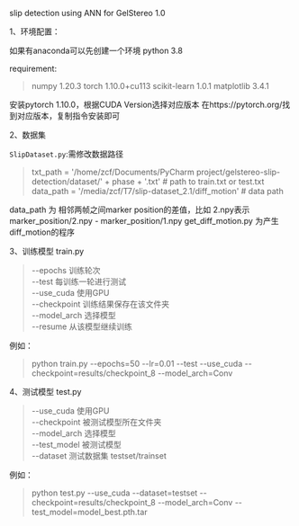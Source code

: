 slip detection using ANN for GelStereo 1.0

1、环境配置：

如果有anaconda可以先创建一个环境 python 3.8

requirement:
>numpy                         1.20.3
>torch                         1.10.0+cu113
>scikit-learn                  1.0.1
>matplotlib                    3.4.1

安装pytorch 1.10.0，根据CUDA Version选择对应版本
在https://pytorch.org/找到对应版本，复制指令安装即可

2、数据集

`SlipDataset.py`:需修改数据路径

>txt_path = '/home/zcf/Documents/PyCharm project/gelstereo-slip-detection/dataset/' + phase + '.txt'  # path to train.txt or test.txt <br />
>data_path = '/media/zcf/T7/slip-dataset_2.1/diff_motion'  # data path

data_path 为 相邻两帧之间marker position的差值，比如 2.npy表示marker_position/2.npy - marker_position/1.npy
get_diff_motion.py 为产生diff_motion的程序

3、训练模型 train.py

>--epochs 训练轮次<br />
>--test 每训练一轮进行测试<br />
>--use_cuda 使用GPU<br />
>--checkpoint 训练结果保存在该文件夹<br />
>--model_arch 选择模型<br />
>--resume 从该模型继续训练

例如：
>python train.py --epochs=50 --lr=0.01 --test --use_cuda --checkpoint=results/checkpoint_8 --model_arch=Conv

4、测试模型 test.py

>--use_cuda 使用GPU<br />
>--checkpoint 被测试模型所在文件夹<br />
>--model_arch 选择模型<br />
>--test_model 被测试模型<br />
>--dataset 测试数据集 testset/trainset

例如：
>python test.py --use_cuda --dataset=testset --checkpoint=results/checkpoint_8 --model_arch=Conv --test_model=model_best.pth.tar



